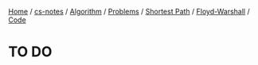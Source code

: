 [Home](https://mengxianbin.github.io) /
[cs-notes](https://mengxianbin.github.io/cs-notes/site) /
[Algorithm](https://mengxianbin.github.io/cs-notes/site/Algorithm) /
[Problems](https://mengxianbin.github.io/cs-notes/site/Algorithm/Problems) /
[Shortest Path](https://mengxianbin.github.io/cs-notes/site/Algorithm/Problems/Shortest%20Path) /
[Floyd-Warshall](https://mengxianbin.github.io/cs-notes/site/Algorithm/Problems/Shortest%20Path/Floyd-Warshall) /
[Code](https://mengxianbin.github.io/cs-notes/site/Algorithm/Problems/Shortest%20Path/Floyd-Warshall/Code)

# TO DO
